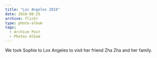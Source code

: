 ```yaml
---
title: "Los Angeles 2018"
date: 2018-08-25
archive: flickr
type: photo-album
tags: 
  - Archive Post
  - Photos Album
---
```


We took Sophie to Los Angeles to visit her friend Zha Zha and her family.